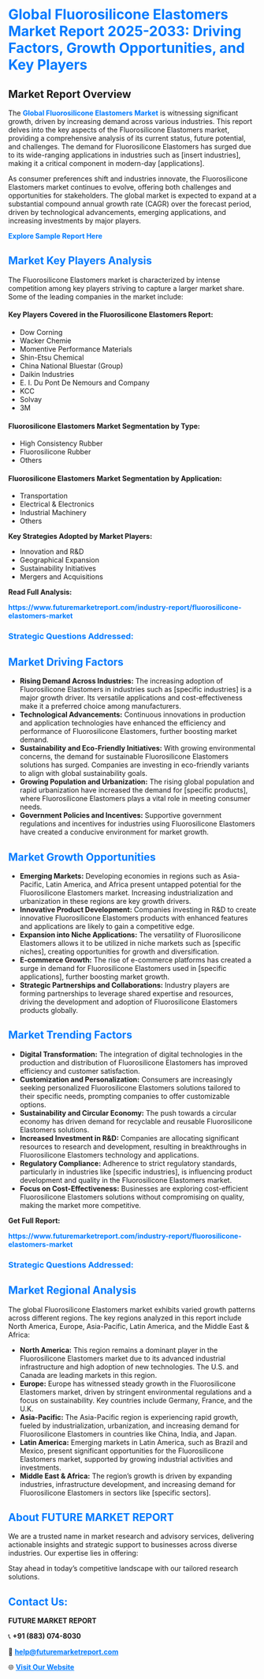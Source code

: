<h1 style="color: #007BFF;">Global Fluorosilicone Elastomers Market Report 2025-2033: Driving Factors, Growth Opportunities, and Key Players</h1>

<section id="overview">
<h2>Market Report Overview</h2>
<p>The <a href="https://www.futuremarketreport.com/industry-report/fluorosilicone-elastomers-market" style="color: #007BFF; text-decoration: none;"><strong>Global Fluorosilicone Elastomers Market</strong></a> is witnessing significant growth, driven by increasing demand across various industries. This report delves into the key aspects of the Fluorosilicone Elastomers market, providing a comprehensive analysis of its current status, future potential, and challenges. The demand for Fluorosilicone Elastomers has surged due to its wide-ranging applications in industries such as [insert industries], making it a critical component in modern-day [applications].</p>
<p>As consumer preferences shift and industries innovate, the Fluorosilicone Elastomers market continues to evolve, offering both challenges and opportunities for stakeholders. The global market is expected to expand at a substantial compound annual growth rate (CAGR) over the forecast period, driven by technological advancements, emerging applications, and increasing investments by major players.</p>
</section>

<section id="overview">
<p><a href="https://www.futuremarketreport.com/request-sample/reportId=56946" style="color: #007BFF; text-decoration: none;"><strong>Explore Sample Report Here</strong></a></p>
</section>

<section id="key-players">
<h2 style="color: #007BFF;">Market Key Players Analysis</h2>
<p>The Fluorosilicone Elastomers market is characterized by intense competition among key players striving to capture a larger market share. Some of the leading companies in the market include:</p>
<h4>Key Players Covered in the Fluorosilicone Elastomers Report:</h4>
<ul><li>Dow Corning</li><li>Wacker Chemie</li><li>Momentive Performance Materials</li><li>Shin-Etsu Chemical</li><li>China National Bluestar (Group)</li><li>Daikin Industries</li><li>E. I. Du Pont De Nemours and Company</li><li>KCC</li><li>Solvay</li><li>3M</li></ul>
<h4>Fluorosilicone Elastomers Market Segmentation by Type:</h4>
<ul><li>High Consistency Rubber</li><li>Fluorosilicone Rubber</li><li>Others</li></ul>

<h4>Fluorosilicone Elastomers Market Segmentation by Application:</h4>
<ul><li>Transportation</li><li>Electrical &amp; Electronics</li><li>Industrial Machinery</li><li>Others</li></ul>
<p><strong>Key Strategies Adopted by Market Players:</strong></p>
<ul>
<li>Innovation and R&D</li>
<li>Geographical Expansion</li>
<li>Sustainability Initiatives</li>
<li>Mergers and Acquisitions</li>
</ul>
</section>

<section>
<p><strong>Read Full Analysis: </strong></p><a href="https://www.futuremarketreport.com/industry-report/fluorosilicone-elastomers-market" style="color: #007BFF; text-decoration: none;"><strong>https://www.futuremarketreport.com/industry-report/fluorosilicone-elastomers-market</strong></a>
<h3 style="color: #007BFF;">Strategic Questions Addressed:</h3>
</section>

<section id="driving-factors">
<h2 style="color: #007BFF;">Market Driving Factors</h2>
<ul>
<li><strong>Rising Demand Across Industries:</strong> The increasing adoption of Fluorosilicone Elastomers in industries such as [specific industries] is a major growth driver. Its versatile applications and cost-effectiveness make it a preferred choice among manufacturers.</li>
<li><strong>Technological Advancements:</strong> Continuous innovations in production and application technologies have enhanced the efficiency and performance of Fluorosilicone Elastomers, further boosting market demand.</li>
<li><strong>Sustainability and Eco-Friendly Initiatives:</strong> With growing environmental concerns, the demand for sustainable Fluorosilicone Elastomers solutions has surged. Companies are investing in eco-friendly variants to align with global sustainability goals.</li>
<li><strong>Growing Population and Urbanization:</strong> The rising global population and rapid urbanization have increased the demand for [specific products], where Fluorosilicone Elastomers plays a vital role in meeting consumer needs.</li>
<li><strong>Government Policies and Incentives:</strong> Supportive government regulations and incentives for industries using Fluorosilicone Elastomers have created a conducive environment for market growth.</li>
</ul>
</section>

<section id="growth-opportunities">
<h2 style="color: #007BFF;">Market Growth Opportunities</h2>
<ul>
<li><strong>Emerging Markets:</strong> Developing economies in regions such as Asia-Pacific, Latin America, and Africa present untapped potential for the Fluorosilicone Elastomers market. Increasing industrialization and urbanization in these regions are key growth drivers.</li>
<li><strong>Innovative Product Development:</strong> Companies investing in R&D to create innovative Fluorosilicone Elastomers products with enhanced features and applications are likely to gain a competitive edge.</li>
<li><strong>Expansion into Niche Applications:</strong> The versatility of Fluorosilicone Elastomers allows it to be utilized in niche markets such as [specific niches], creating opportunities for growth and diversification.</li>
<li><strong>E-commerce Growth:</strong> The rise of e-commerce platforms has created a surge in demand for Fluorosilicone Elastomers used in [specific applications], further boosting market growth.</li>
<li><strong>Strategic Partnerships and Collaborations:</strong> Industry players are forming partnerships to leverage shared expertise and resources, driving the development and adoption of Fluorosilicone Elastomers products globally.</li>
</ul>
</section>

<section id="trending-factors">
<h2 style="color: #007BFF;">Market Trending Factors</h2>
<ul>
<li><strong>Digital Transformation:</strong> The integration of digital technologies in the production and distribution of Fluorosilicone Elastomers has improved efficiency and customer satisfaction.</li>
<li><strong>Customization and Personalization:</strong> Consumers are increasingly seeking personalized Fluorosilicone Elastomers solutions tailored to their specific needs, prompting companies to offer customizable options.</li>
<li><strong>Sustainability and Circular Economy:</strong> The push towards a circular economy has driven demand for recyclable and reusable Fluorosilicone Elastomers solutions.</li>
<li><strong>Increased Investment in R&D:</strong> Companies are allocating significant resources to research and development, resulting in breakthroughs in Fluorosilicone Elastomers technology and applications.</li>
<li><strong>Regulatory Compliance:</strong> Adherence to strict regulatory standards, particularly in industries like [specific industries], is influencing product development and quality in the Fluorosilicone Elastomers market.</li>
<li><strong>Focus on Cost-Effectiveness:</strong> Businesses are exploring cost-efficient Fluorosilicone Elastomers solutions without compromising on quality, making the market more competitive.</li>
</ul>
</section>

<section>
<p><strong>Get Full Report: </strong></p><a href="https://www.futuremarketreport.com/industry-report/fluorosilicone-elastomers-market" style="color: #007BFF; text-decoration: none;"><strong>https://www.futuremarketreport.com/industry-report/fluorosilicone-elastomers-market</strong></a>
<h3 style="color: #007BFF;">Strategic Questions Addressed:</h3>
</section>


<section id="regional-analysis">
<h2 style="color: #007BFF;">Market Regional Analysis</h2>
<p>The global Fluorosilicone Elastomers market exhibits varied growth patterns across different regions. The key regions analyzed in this report include North America, Europe, Asia-Pacific, Latin America, and the Middle East & Africa:</p>
<ul>
<li><strong>North America:</strong> This region remains a dominant player in the Fluorosilicone Elastomers market due to its advanced industrial infrastructure and high adoption of new technologies. The U.S. and Canada are leading markets in this region.</li>
<li><strong>Europe:</strong> Europe has witnessed steady growth in the Fluorosilicone Elastomers market, driven by stringent environmental regulations and a focus on sustainability. Key countries include Germany, France, and the U.K.</li>
<li><strong>Asia-Pacific:</strong> The Asia-Pacific region is experiencing rapid growth, fueled by industrialization, urbanization, and increasing demand for Fluorosilicone Elastomers in countries like China, India, and Japan.</li>
<li><strong>Latin America:</strong> Emerging markets in Latin America, such as Brazil and Mexico, present significant opportunities for the Fluorosilicone Elastomers market, supported by growing industrial activities and investments.</li>
<li><strong>Middle East & Africa:</strong> The region’s growth is driven by expanding industries, infrastructure development, and increasing demand for Fluorosilicone Elastomers in sectors like [specific sectors].</li>
</ul>
</section>

<footer>
<h2 style="color: #007BFF;">About FUTURE MARKET REPORT</h2>
<p>We are a trusted name in market research and advisory services, delivering actionable insights and strategic support to businesses across diverse industries. Our expertise lies in offering:</p>

<p>Stay ahead in today’s competitive landscape with our tailored research solutions.</p>

<h2 style="color: #007BFF;">Contact Us:</h2>
<p><strong>FUTURE MARKET REPORT</strong></p>
<p>📞 <strong>+91 (883) 074-8030</strong></p>
<p>📧 <strong><a href="mailto:help@futuremarketreport.com" style="color: #007BFF;">help@futuremarketreport.com</a></strong></p>
<p>🌐 <strong><a href="https://www.futuremarketreport.com/" style="color: #007BFF;">Visit Our Website</a></strong></p>
</footer>